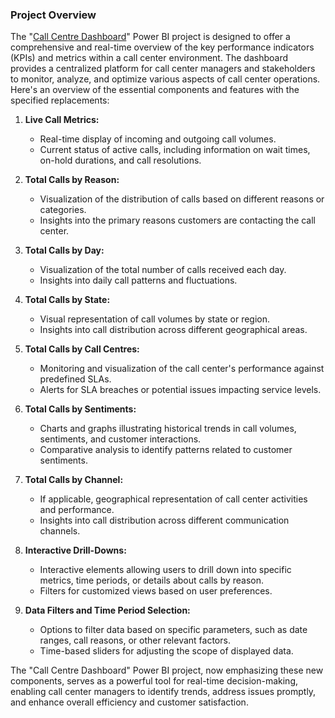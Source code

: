 ### Project Overview<br>
The "[Call Centre Dashboard](https://github.com/OLUJUWON-OMOTOBA/Project-4/blob/main/Call%20center%20Dashboard.pbix)" Power BI project is designed to offer a comprehensive and real-time overview of the key performance indicators (KPIs) and metrics within a call center environment. The dashboard provides a centralized platform for call center managers and stakeholders to monitor, analyze, and optimize various aspects of call center operations. Here's an overview of the essential components and features with the specified replacements:

1. **Live Call Metrics:**
   - Real-time display of incoming and outgoing call volumes.
   - Current status of active calls, including information on wait times, on-hold durations, and call resolutions.

2. **Total Calls by Reason:**
   - Visualization of the distribution of calls based on different reasons or categories.
   - Insights into the primary reasons customers are contacting the call center.

3. **Total Calls by Day:**
   - Visualization of the total number of calls received each day.
   - Insights into daily call patterns and fluctuations.

4. **Total Calls by State:**
   - Visual representation of call volumes by state or region.
   - Insights into call distribution across different geographical areas.

5. **Total Calls by Call Centres:**
   - Monitoring and visualization of the call center's performance against predefined SLAs.
   - Alerts for SLA breaches or potential issues impacting service levels.

6. **Total Calls by Sentiments:**
   - Charts and graphs illustrating historical trends in call volumes, sentiments, and customer interactions.
   - Comparative analysis to identify patterns related to customer sentiments.

7. **Total Calls by Channel:**
   - If applicable, geographical representation of call center activities and performance.
   - Insights into call distribution across different communication channels.

8. **Interactive Drill-Downs:**
   - Interactive elements allowing users to drill down into specific metrics, time periods, or details about calls by reason.
   - Filters for customized views based on user preferences.

9. **Data Filters and Time Period Selection:**
   - Options to filter data based on specific parameters, such as date ranges, call reasons, or other relevant factors.
   - Time-based sliders for adjusting the scope of displayed data.


The "Call Centre Dashboard" Power BI project, now emphasizing these new components, serves as a powerful tool for real-time decision-making, enabling call center managers to identify trends, address issues promptly, and enhance overall efficiency and customer satisfaction.

